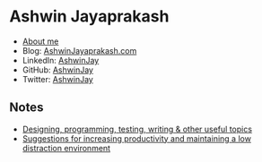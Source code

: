 # Ashwin Jayaprakash

* [About me](notes-about-me.md)
* Blog:     [AshwinJayaprakash.com](http://www.ashwinjayaprakash.com/) 
* LinkedIn: [AshwinJay](https://www.linkedin.com/in/ashwinjay/) 
* GitHub:   [AshwinJay](https://github.com/AshwinJay)
* Twitter:  [AshwinJay](https://twitter.com/ashwinjay)

## Notes

* [Designing, programming, testing, writing & other useful topics](notes-design.md)
* [Suggestions for increasing productivity and maintaining a low distraction environment](notes-productivity.md)

